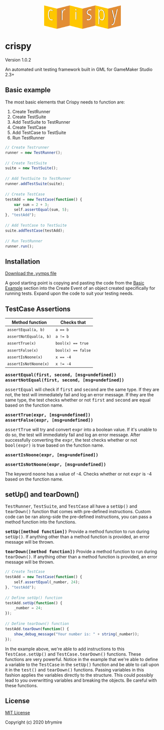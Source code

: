 <p align="center">
	<img src="./LOGO.png" style="display:block;width:250px; margin:auto;">
</p>
<h1>
	crispy
</h1>
<p>
	Version 1.0.2
</p>
<p>
	An automated unit testing framework built in GML for GameMaker Studio 2.3+
</p>


<h2>
	Basic example
</h2>
<p>
	The most basic elements that Crispy needs to function are:
</p>
<ol>
	<li>
		Create TestRunner
	</li>
	<li>
		Create TestSuite
	</li>
	<li>
		Add TestSuite to TestRunner
	</li>
	<li>
		Create TestCase
	</li>
	<li>
		Add TestCase to TestSuite
	</li>
	<li>
		Run TestRunner
	</li>
</ol>


```js
// Create Testrunner
runner = new TestRunner();

// Create TestSuite
suite = new TestSuite();

// Add TestSuite to TestRunner
runner.addTestSuite(suite);

// Create TestCase
testAdd = new TestCase(function() {
	var sum = 2 + 3;
	self.assertEqual(sum, 5);
}, "testAdd");

// Add TestCase to TestSuite
suite.addTestCase(testAdd);

// Run TestRunner
runner.run();
```


<h2>
	Installation
</h2>
<p>
	<a href="https://github.com/bfrymire/crispy/releases/tag/v1.0.2">
		Download the .yymps file
	</a>
</p>
<p>
	A good starting point is copying and pasting the code from the <a href="#basic-example">Basic Example</a> section into the Create Event of an object created specifically for running tests.
	Expand upon the code to suit your testing needs.
</p>



<h2>TestCase Assertions</h2>

| Method function | Checks that |
|--|--|
| `assertEqual(a, b)` | `a == b` |
| `assertNotEqual(a, b)` | `a != b` |
| `assertTrue(x)` | `bool(x) == true` |
| `assertFalse(x)` | `bool(x) == false` |
| `assertIsNoone(x)` | `x == -4` |
| `assertIsNotNoone(x)` | `x != -4` |

<p>
	<samp><b>assertEqual(first, second, [msg=undefined])</b></samp>
	<br>
	<samp><b>assertNotEqual(first, second, [msg=undefined])</b></samp>
</p>
<p>
	<samp>assertEqual</samp> will check if <samp>first</samp> and <samp>second</samp> are the same type. If they are not, the test will immediately fail and log an error message. If they are the same type, the test checks whether or not <samp>first</samp> and <samp>second</samp> are equal based on the function name.
</p>


<samp><b>assertTrue(expr, [msg=undefined])</b></samp>
<br>
<samp><b>assertFalse(expr, [msg=undefined])</b></samp>

<samp>assertTrue</samp> will try and convert <samp>expr</samp> into a boolean value. If it's unable to do so, the test will immediately fail and log an error message. After successfully converting the <samp>expr</samp>, the test checks whether or not <samp>bool(expr)</samp> is true based on the function name.

<samp><b>assertIsNoone(expr, [msg=undefined])</b></samp>

<samp><b>assertIsNotNoone(expr, [msg=undefined])</b></samp>

The keyword <samp>noone</samp> has a value of -4. Checks whether or not <samp>expr</samp> is -4 based on the function name.

<h2>setUp() and tearDown()</h2>
<samp>TestRunner</samp>, <samp>TestSuite</samp>, and <samp>TestCase</samp> all have a <samp>setUp()</samp> and <samp>tearDown()</samp> function that comes with pre-defined instructions. Custom code can be ran along-side the pre-defined instructions, you can pass a method function into the functions.

<samp><b>setUp([method function])</b></samp>
Provide a method function to run during <samp>setUp()</samp>. If anything other than a method function is provided, an error message will be thrown.

<samp><b>tearDown([method function])</b></samp>
Provide a method function to run during <samp>tearDown()</samp>. If anything other than a method function is provided, an error message will be thrown.

```js
// Create TestCase
testAdd = new TestCase(function() {
	self.assertEqual(_number, 24);
}, "testAdd");

// Define setUp() function
testAdd.setUp(function() {
	_number = 24;
});

// Define tearDown() function
testAdd.tearDown(function() {
	show_debug_message("Your number is: " + string(_number));
});
```

In the example above, we're able to add instructions to this <samp>TestCase.setUp()</samp> and <samp>TestCase.tearDown()</samp> functions. These functions are very powerful. Notice in the example that we're able to define a variable to the <samp>TestCase</samp> in the <samp>setUp()</samp> function and be able to call upon it in the <samp>test()</samp> and <samp>tearDown()</samp> functions. Passing variables in this fashion applies the variables directly to the structure. This could possibly lead to you overwritting variables and breaking the objects. Be careful with these functions.


<h2>License</h2>
<a href="https://opensource.org/licenses/MIT" _target="blank">MIT License</a>
<p>Copyright (c) 2020 bfrymire</p>
